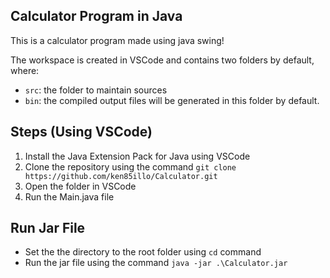 ## Calculator Program in Java
This is a calculator program made using java swing!

The workspace is created in VSCode and contains two folders by default, where:

- `src`: the folder to maintain sources
- `bin`: the compiled output files will be generated in this folder by default.

## Steps (Using VSCode)
1. Install the Java Extension Pack for Java using VSCode
2. Clone the repository using the command `git clone https://github.com/ken85illo/Calculator.git`
3. Open the folder in VSCode
4. Run the Main.java file

## Run Jar File
- Set the the directory to the root folder using `cd` command
- Run the jar file using the command `java -jar .\Calculator.jar`
